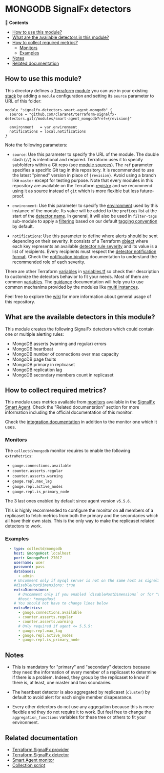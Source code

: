 # MONGODB SignalFx detectors

<!-- START doctoc generated TOC please keep comment here to allow auto update -->
<!-- DON'T EDIT THIS SECTION, INSTEAD RE-RUN doctoc TO UPDATE -->
:link: **Contents**

- [How to use this module?](#how-to-use-this-module)
- [What are the available detectors in this module?](#what-are-the-available-detectors-in-this-module)
- [How to collect required metrics?](#how-to-collect-required-metrics)
  - [Monitors](#monitors)
  - [Examples](#examples)
- [Notes](#notes)
- [Related documentation](#related-documentation)

<!-- END doctoc generated TOC please keep comment here to allow auto update -->

## How to use this module?

This directory defines a [Terraform](https://www.terraform.io/) 
[module](https://www.terraform.io/docs/modules/usage.html) you can use in your
existing [stack](https://github.com/claranet/terraform-signalfx-detectors/wiki/Getting-started#stack) by adding a 
`module` configuration and setting its `source` parameter to URL of this folder:

```hcl
module "signalfx-detectors-smart-agent-mongodb" {
  source = "github.com/claranet/terraform-signalfx-detectors.git//modules/smart-agent_mongodb?ref={revision}"

  environment   = var.environment
  notifications = local.notifications
}
```

Note the following parameters:

* `source`: Use this parameter to specify the URL of the module. The double slash (`//`) is intentional  and required. 
  Terraform uses it to specify subfolders within a Git repo (see [module
  sources](https://www.terraform.io/docs/modules/sources.html)). The `ref` parameter specifies a specific Git tag in
  this repository. It is recommended to use the latest "pinned" version in place of `{revision}`. Avoid using a branch 
  like `master` except for testing purpose. Note that every modules in this repository are available on the Terraform 
  [registry](https://registry.terraform.io/modules/claranet/detectors/signalfx) and we recommend using it as source 
  instead of `git` which is more flexible but less future-proof.

* `environment`: Use this parameter to specify the 
  [environment](https://github.com/claranet/terraform-signalfx-detectors/wiki/Getting-started#environment) used by this 
  instance of the module.
  Its value will be added to the `prefixes` list at the start of the [detector 
  name](https://github.com/claranet/terraform-signalfx-detectors/wiki/Templating#example).
  In general, it will also be used in `filter-tags` sub-module to apply a
  [filtering](https://github.com/claranet/terraform-signalfx-detectors/wiki/Guidance#filtering) based on our default 
  [tagging convention](https://github.com/claranet/terraform-signalfx-detectors/wiki/Tagging-convention) by default.

* `notifications`: Use this parameter to define where alerts should be sent depending on their severity. It consists 
  of a Terraform [object](https://www.terraform.io/docs/configuration/types.html#object-) where each key represents an 
  available [detector rule severity](https://docs.signalfx.com/en/latest/detect-alert/set-up-detectors.html#severity) 
  and its value is a list of recipients. Every recipients must respect the [detector notification 
  format](https://registry.terraform.io/providers/splunk-terraform/signalfx/latest/docs/resources/detector#notification-format).
  Check the [notification binding](https://github.com/claranet/terraform-signalfx-detectors/wiki/Notifications-binding) 
  documentation to understand the recommended role of each severity.

There are other Terraform [variables](https://www.terraform.io/docs/configuration/variables.html) in 
[variables.tf](variables.tf) so check their description to customize the detectors behavior to fit your needs. Most of them are 
common [variables](https://github.com/claranet/terraform-signalfx-detectors/wiki/Variables).
The [guidance](https://github.com/claranet/terraform-signalfx-detectors/wiki/Guidance) documentation will help you to use 
common mechanims provided by the modules like [multi 
instances](https://github.com/claranet/terraform-signalfx-detectors/wiki/Guidance#Multiple-instances).

Feel free to explore the [wiki](https://github.com/claranet/terraform-signalfx-detectors/wiki) for more information about 
general usage of this repository.

## What are the available detectors in this module?

This module creates the following SignalFx detectors which could contain one or multiple alerting rules:

* MongoDB asserts (warning and regular) errors
* MongoDB heartbeat
* MongoDB number of connections over max capacity
* MongoDB page faults
* MongoDB primary in replicaset
* MongoDB replication lag
* MongoDB secondary members count in replicaset

## How to collect required metrics?

This module uses metrics available from 
[monitors](https://docs.signalfx.com/en/latest/integrations/agent/monitors/_monitor-config.html)
available in the [SignalFx Smart 
Agent](https://github.com/signalfx/signalfx-agent). Check the "Related documentation" section for more 
information including the official documentation of this monitor.


Check the [integration 
documentation](https://docs.signalfx.com/en/latest/integrations/integrations-reference/integrations.mongodb.html) 
in addition to the monitor one which it uses.

### Monitors

The `collectd/mongodb` monitor requires to enable the following `extraMetrics`:

* `gauge.connections.available`
* `counter.asserts.regular`
* `counter.asserts.warning`
* `gauge.repl.max_lag`
* `gauge.repl.active_nodes`
* `gauge.repl.is_primary_node`

The 3 last ones enabled by default since agent version `v5.5.6`.

This is highly recommended to configure the monitor on __all__ members of a replicaset 
to fetch metrics from both the primary and the secondaries which all have their own stats.
This is the only way to make the replicaset related detectors to work.

### Examples

```yaml
  - type: collectd/mongodb
    host: &mongoHost localhost
    port: &mongoPort 27017
    username: user
    password: pass
    databases:
      - admin
    # Uncomment only if mysql server is not on the same host as signalfx agent
    #disableHostDimensions: true
    extraDimensions:
      # Uncomment only if you enabled `disableHostDimensions` or for "serverless" mode.
      #host: *mongoHost
    # You should not have to change lines below
    extraMetrics:
      - gauge.connections.available
      - counter.asserts.regular
      - counter.asserts.warning
      # Only required if agent <= 5.5.5:
      - gauge.repl.max_lag
      - gauge.repl.active_nodes
      - gauge.repl.is_primary_node
```


## Notes

* This is mandatory for "primary" and "secondary" detectors because 
they need the information of every member of a replicaset to determine 
if there is a problem. Indeed, they group by the replicaset to know if 
there is, at least, one master and two scondaries.

* The heartbeat detector is also aggregated by replicaset (`cluster`) by 
default to avoid alert for each single member disapearance.

* Every other detectors do not use any aggegation because this is more 
flexible and they do not require it to work. But feel free to change 
the `aggregation_functions` variables for these tree or others to fit 
your environment.


## Related documentation

* [Terraform SignalFx provider](https://registry.terraform.io/providers/splunk-terraform/signalfx/latest/docs)
* [Terraform SignalFx detector](https://registry.terraform.io/providers/splunk-terraform/signalfx/latest/docs/resources/detector)
* [Smart Agent monitor](https://docs.signalfx.com/en/latest/integrations/agent/monitors/collectd-mongodb.html)
* [Collection script](https://github.com/signalfx/collectd-mongodb)
